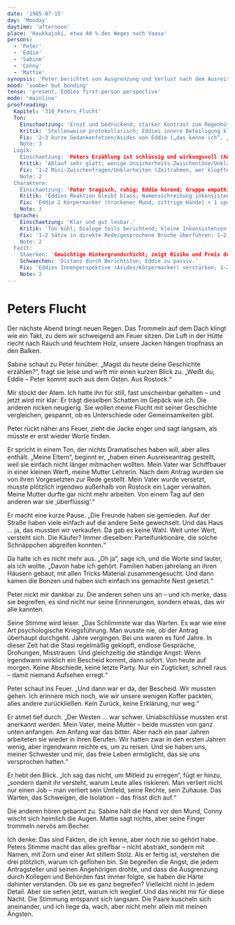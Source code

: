 ```yaml
---
date: '1985-07-15'
day: 'Monday'
daytime: 'afternoon'
place: 'Haukkajoki, etwa 40 % des Weges nach Vaasa'
persons:
  - 'Peter'
  - 'Eddie'
  - 'Sabine'
  - 'Conny'
  - 'Mattie'
synopsis: 'Peter berichtet von Ausgrenzung und Verlust nach dem Ausreiseantrag seiner Eltern; dadurch begreift die Gruppe Eddies Flucht tiefer.'
mood: 'somber but bonding'
tense: 'present, Eddies first-person perspective'
mode: 'mainline'
proofreading:
  Kapitel: '310_Peters_Flucht'
  Ton:
    Einschaetzung: 'Ernst und bedrückend; starker Kontrast zum Regenhütten‑Alltag.'
    Kritik: 'Stellenweise protokollarisch; Eddies innere Beteiligung klingt zu sachlich.'
    Fix: '2–3 kurze Gedankenfetzen/Asides von Eddie („das kenne ich“, „nicht wieder heulen“) einstreuen; 1 Atempause vor/ nach einem Schlüsselsatz von Peter.
    Note: 3
  Logik:
    Einschaetzung: 'Peters Erzählung ist schlüssig und wirkungsvoll (Antrag → Ausgrenzung → Warten → Bescheid → Westen).'
    Kritik: 'Ablauf sehr glatt; wenige Unsicherheits‑Zwischentöne/Unklarheiten.'
    Fix: '1–2 Mini‑Zwischenfragen/Unklarheiten (Zeitrahmen, wer klopfte?) einbauen; 1 Zeit-/Raumanker (Regen/Feuer/Uhr) zur Spannungsführung.
    Note: 2
  Charaktere:
    Einschaetzung: 'Peter tragisch, ruhig; Eddie hörend; Gruppe empathisch.'
    Kritik: 'Eddies Reaktion bleibt blass; Namensschreibung inkonsistent („Matti“ vs. „Mattie“).' 
    Fix: 'Eddie 2 Körpermarker (trockener Mund, zittrige Hände) + 1 spontaner Einspruch; Gruppendynamik mit 1–2 Mikro‑Gesten (Blicke/Hand an Becher). Namensschreibung vereinheitlichen.'
    Note: 3
  Sprache:
    Einschaetzung: 'Klar und gut lesbar.'
    Kritik: 'Ton kühl; Dialoge teils berichtend; kleine Inkonsistenzen (Namen).' 
    Fix: '1–2 Sätze in direkte Rede/gesprochene Brüche überführen; 1–2 lange Perioden teilen; Namensform („Matti“) konsistent.
    Note: 2
  Fazit:
    Staerken: 'Gewichtige Hintergrundschicht; zeigt Risiko und Preis der Ausreise.'
    Schwaechen: 'Distanz durch Berichtston; Eddie zu passiv.'
    Fix: 'Eddies Innenperspektive (Asides/Körpermarker) verstärken; 1–2 organische Zwischenfragen/Beats; kleine Sprach‑Straffung + Namenskonsistenz.'
    Note: 2
---
```


# Peters Flucht

Der nächste Abend bringt neuen Regen. Das Trommeln auf dem Dach klingt wie ein
Takt, zu dem wir schweigend am Feuer sitzen. Die Luft in der Hütte riecht nach
Rauch und feuchtem Holz, unsere Jacken hängen tropfnass an den Balken.

Sabine schaut zu Peter hinüber. „Magst du heute deine Geschichte erzählen?“,
fragt sie leise und wirft mir einen kurzen Blick zu. „Weißt du, Eddie – Peter
kommt auch aus dem Osten. Aus Rostock.“

Mir stockt der Atem. Ich hatte ihn für still, fast unscheinbar gehalten – und
jetzt wird mir klar: Er trägt dieselben Schatten im Gepäck wie ich. Die anderen
nicken neugierig. Sie wollen meine Flucht mit seiner Geschichte vergleichen,
gespannt, ob es Unterschiede oder Gemeinsamkeiten gibt.

Peter rückt näher ans Feuer, zieht die Jacke enger und sagt langsam, als müsste
er erst wieder Worte finden.

Er spricht in einem Ton, der nichts Dramatisches haben will, aber alles enthält.
„Meine Eltern“, beginnt er, „haben einen Ausreiseantrag gestellt, weil sie
einfach nicht länger mitmachen wollten. Mein Vater war Schiffbauer in einer
kleinen Werft, meine Mutter Lehrerin. Nach dem Antrag wurden sie von ihren
Vorgesetzten zur Rede gestellt. Mein Vater wurde versetzt, musste plötzlich
irgendwo außerhalb von Rostock ein Lager verwalten. Meine Mutter durfte gar
nicht mehr arbeiten. Von einem Tag auf den anderen war sie ‚überflüssig‘.“

Er macht eine kurze Pause. „Die Freunde haben sie gemieden. Auf der Straße haben
viele einfach auf die andere Seite gewechselt. Und das Haus … ja, das mussten
wir verkaufen. Da gab es keine Wahl. Weit unter Wert, versteht sich. Die Käufer?
Immer dieselben: Parteifunktionäre, die solche Schnäppchen abgreifen konnten.“

Da halte ich es nicht mehr aus. „Oh ja“, sage ich, und die Worte sind lauter,
als ich wollte. „Davon habe ich gehört. Familien haben jahrelang an ihren
Häusern gebaut, mit allen Tricks Material zusammengesucht. Und dann kamen die
Bonzen und haben sich einfach ins gemachte Nest gesetzt.“

Peter nickt mir dankbar zu. Die anderen sehen uns an – und ich merke, dass sie
begreifen, es sind nicht nur seine Erinnerungen, sondern etwas, das wir alle
kannten.

Seine Stimme wird leiser. „Das Schlimmste war das Warten. Es war wie eine Art
psychologische Kriegsführung. Man wusste nie, ob der Antrag überhaupt durchgeht.
Jahre vergingen. Bei uns waren es fünf Jahre. In dieser Zeit hat die Stasi
regelmäßig geklopft, endlose Gespräche, Drohungen, Misstrauen. Und gleichzeitig
die ständige Angst: Wenn irgendwann wirklich ein Bescheid kommt, dann sofort.
Von heute auf morgen. Keine Abschiede, keine letzte Party. Nur ein Zugticket,
schnell raus – damit niemand Aufsehen erregt.“

Peter schaut ins Feuer. „Und dann war er da, der Bescheid. Wir mussten gehen.
Ich erinnere mich noch, wie wir unsere wenigen Koffer packten, alles andere
zurückließen. Kein Zurück, keine Erklärung, nur weg.“

Er atmet tief durch. „Der Westen … war schwer. Uniabschlüsse mussten erst
anerkannt werden. Mein Vater, meine Mutter – beide mussten von ganz unten
anfangen. Am Anfang war das bitter. Aber nach ein paar Jahren arbeiteten sie
wieder in ihren Berufen. Wir hatten zwar in den ersten Jahren wenig, aber
irgendwann reichte es, um zu reisen. Und sie haben uns, meiner Schwester und
mir, das freie Leben ermöglicht, das sie uns versprochen hatten.“

Er hebt den Blick. „Ich sag das nicht, um Mitleid zu erregen“, fügt er hinzu,
„sondern damit ihr versteht, warum Leute alles riskieren. Man verliert nicht nur
einen Job – man verliert sein Umfeld, seine Rechte, sein Zuhause. Das Warten,
das Schweigen, die Isolation – das frisst dich auf.“

Die anderen hören gebannt zu. Sabine hält die Hand vor den Mund, Conny wischt
sich heimlich die Augen. Mattie sagt nichts, aber seine Finger trommeln nervös
am Becher.

Ich denke: Das sind Fakten, die ich kenne, aber noch nie so gehört habe. Peters
Stimme macht das alles greifbar – nicht abstrakt, sondern mit Namen, mit Zorn
und einer Art stillem Stolz. Als er fertig ist, verstehen die drei plötzlich,
warum ich geflohen bin. Sie begreifen die Angst, die jedem Antragsteller und
seinen Angehörigen drohte, und dass die Ausgrenzung durch Kollegen und Behörden
fast immer folgte, sie haben die Härte dahinter verstanden. Ob sie es ganz
begreifen? Vielleicht nicht in jedem Detail. Aber sie sehen jetzt, warum ich
weglief. Und das reicht mir für diese Nacht. Die Stimmung entspannt sich
langsam. Die Paare kuscheln sich aneinander, und ich liege da, wach, aber nicht
mehr allein mit meinen Ängsten.
